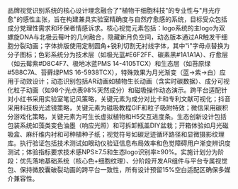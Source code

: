 
品牌视觉识别系统的核心设计理念融合了"植物干细胞科技"的专业性与"月光疗愈"的感性主张，旨在构建兼具实验室精确度与自然疗愈感的系统，目标受众包括成分党理性需求和环保者情感诉求。核心视觉元素包括：logo系统的主logo为双螺旋DNA与北极云莓叶的几何融合，隐藏新月负空间，动态版本通过AR触发干细胞分裂动画；字体排版使用定制圆角+锐利切割无衬线字体，其中"i"字母点替换为分子图标；色彩系统分为技术层（如极光蓝#E6F2FF、碳素黑#1A1A1A）、疗愈层（如云莓紫#D8C4F7、极地冰蓝PMS 14-4105TCX）和生态层（如苔原绿#5B8C7A、苔藓绿PMS 16-5938TCX），特殊效果为月光渐变（蓝→紫→白）应用于动效设计；动态识别包括AR动画如植物生长动画（含实时碳数据）、成分可视化粒子动画（如98个光点表98%天然成分）和磁吸操作动态演示。跨平台适配针对小红书采用实验室笔记风策略，关键元素为成分对比卡和专利文献可视化；抖音采用科技极光滤镜策略，关键元素为磁吸教程GIF和粒子吸附特效；微信采用碳积分游戏化策略，关键元素为可生长虚拟植物和H5交互进度条。生态创新设计包括包装系统如藻类变色油墨（响应光照）和可拆卸瓶盖DIY盆栽；开箱体验如月光磁吸盒、麻纤维内衬和可种植种子纸；视觉符号如碳足迹循环路径和显微摄影纹理库。执行验证包括技术测试如眼动仪验证信息布局效率和色觉障碍用户渐变辨识度测试；体验指标要求技术感NPS≥7.5和生态logo识别率≥90%。实施计划分为阶段：优先落地基础系统（核心色+细胞纹理）、分阶段开发AR组件与平台专属视觉包、保持微胶囊破裂动画的跨平台一致性，所有设计预留15%空白适配区确保多媒介兼容性。